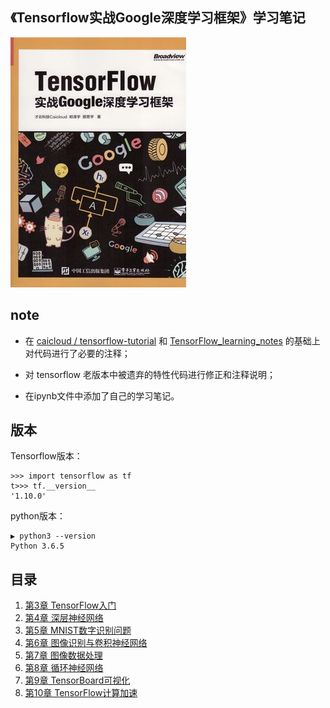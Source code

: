 ## 《Tensorflow实战Google深度学习框架》学习笔记

![Tensorflow实战Google深度学习框架](images/cover.JPEG)

## note

- 在 [caicloud / tensorflow-tutorial](https://github.com/caicloud/tensorflow-tutorial) 和 [TensorFlow_learning_notes](https://github.com/cookeem/TensorFlow_learning_notes) 的基础上对代码进行了必要的注释；

- 对 tensorflow 老版本中被遗弃的特性代码进行修正和注释说明；
- 在ipynb文件中添加了自己的学习笔记。

## 版本

Tensorflow版本：

```
>>> import tensorflow as tf
t>>> tf.__version__
'1.10.0'
```

python版本：

```
▶ python3 --version
Python 3.6.5
```

## 目录
1. [第3章 TensorFlow入门](Chapter03)
1. [第4章 深层神经网络](Chapter04)
1. [第5章 MNIST数字识别问题](Chapter05)
1. [第6章 图像识别与卷积神经网络](Chapter06)
1. [第7章 图像数据处理](Chapter07)
1. [第8章 循环神经网络](Chapter08)
1. [第9章 TensorBoard可视化](Chapter09)
1. [第10章 TensorFlow计算加速](Chapter10)

